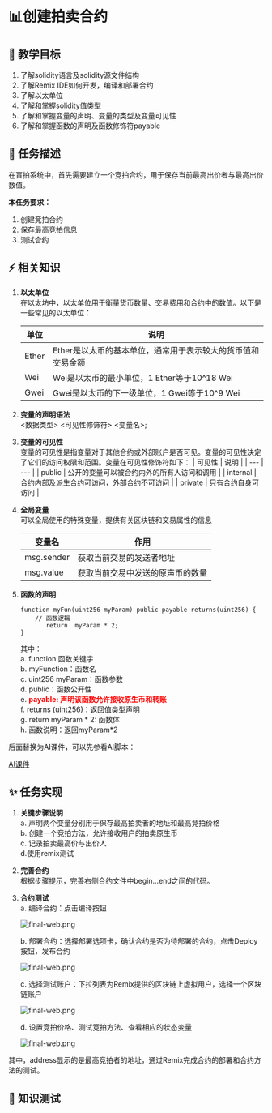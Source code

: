 # 📊创建拍卖合约

## **🚧 教学目标**

1. 了解solidity语言及solidity源文件结构
2. 了解Remix IDE如何开发，编译和部署合约
3. 了解以太单位
4. 了解和掌握solidity值类型
5. 了解和掌握变量的声明、变量的类型及变量可见性
6. 了解和掌握函数的声明及函数修饰符payable

## **💚 任务描述**

在盲拍系统中，首先需要建立一个竞拍合约，用于保存当前最高出价者与最高出价数值。

**本任务要求：**

1. 创建竞拍合约
2. 保存最高竞拍信息
3. 测试合约

## **⚡ 相关知识**  
1. **以太单位**    
    在以太坊中，以太单位用于衡量货币数量、交易费用和合约中的数值。以下是一些常见的以太单位：  

    |  单位  | 说明 |
    | --- | --- |
    | Ether | Ether是以太币的基本单位，通常用于表示较大的货币值和交易金额  |
    | Wei  | Wei是以太币的最小单位，1 Ether等于10^18 Wei |
    | Gwei  | Gwei是以太币的下一级单位，1 Gwei等于10^9 Wei  |   

2. **变量的声明语法**       
    <数据类型> <可见性修饰符> <变量名>;

3. **变量的可见性**        
     变量的可见性是指变量对于其他合约或外部账户是否可见。变量的可见性决定了它们的访问权限和范围。变量在可见性修饰符如下：
    |  可见性  | 说明 |
    | --- | --- |
    | public | 公开的变量可以被合约内外的所有人访问和调用  |
    | internal  | 合约内部及派生合约可访问，外部合约不可访问 |
    | private  | 只有合约自身可访问  |  
4. **全局变量**    
    可以全局使用的特殊变量，提供有关区块链和交易属性的信息  

    |  变量名  | 作用 |
    | --- | --- |
    | msg.sender | 获取当前交易的发送者地址  |
    | msg.value  | 获取当前交易中发送的原声币的数量 |     
5. **函数的声明**  

    ```solidity  
    function myFun(uint256 myParam) public payable returns(uint256) {
        // 函数逻辑
           return  myParam * 2;      
    }
    ```   
    其中：  
    a. function:函数关键字   
    b. myFunction：函数名   
    c. uint256 myParam：函数参数    
    d. public：函数公开性  
    e. <span style="color: red;">**payable: 声明该函数允许接收原生币和转账**</span>  
    f. returns (uint256)：返回值类型声明  
    g. return  myParam * 2:  函数体    
    h. 函数说明：返回myParam*2  
 
     
后面替换为AI课件，可以先参看AI脚本：

[AI课件](https://docs.qq.com/sheet/DSmdHWWNoT25LTENl?tab=BB08J2)

## **✨ 任务实现**

1. **关键步骤说明**    
    a. 声明两个变量分别用于保存最高拍卖者的地址和最高竞拍价格  
    b. 创建一个竞拍方法，允许接收用户的拍卖原生币  
    c. 记录拍卖最高价与出价人  
    d.使用remix测试  
2. **完善合约**  
    根据步骤提示，完善右侧合约文件中begin...end之间的代码。
3. **合约测试**  
   a. 编译合约：点击编译按钮

   ![final-web.png](https://i.postimg.cc/QxzD4kDb/1.png)

   b. 部署合约：选择部署选项卡，确认合约是否为待部署的合约，点击Deploy按钮，发布合约

   ![final-web.png](https://i.postimg.cc/sgPpJ3Hv/deploy.png)

   c. 选择测试账户：下拉列表为Remix提供的区块链上虚拟用户，选择一个区块链账户

   ![final-web.png](https://i.postimg.cc/8C6KwTCw/3.png)

   d. 设置竞拍价格、测试竞拍方法、查看相应的状态变量

   ![final-web.png](https://i.postimg.cc/8PfPLPfs/4.png)

其中，address显示的是最高竞拍者的地址，通过Remix完成合约的部署和合约方法的测试。

## **🌸 知识测试**  